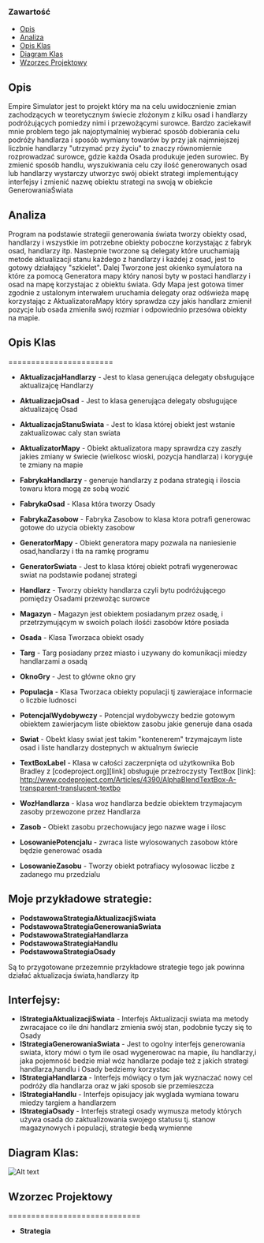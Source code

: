 ### Zawartość
* [Opis](#opis)
* [Analiza](#analiza)
* [Opis Klas](#opis-klas)
* [Diagram Klas](#diagram-klas)
* [Wzorzec Projektowy](#wzorzec-projektowy)

## Opis
Empire Simulator jest to projekt który ma na celu uwidocznienie zmian zachodzących w teoretycznym świecie złożonym z kilku osad i handlarzy podróżujących pomiedzy nimi i przewożącymi surowce. Bardzo zaciekawił mnie problem tego jak najoptymalniej wybierać sposób dobierania celu podróży handlarza i sposób wymiany towarów by przy jak najmniejszej liczbnie handlarzy "utrzymać przy życiu" to znaczy równomiernie rozprowadzać surowce, gdzie każda Osada produkuje jeden surowiec. By zmienić sposób handlu, wyszukiwania celu czy ilość generowanych osad lub handlarzy wystarczy utworzyc swój obiekt strategi implementujący interfejsy i zmienić nazwę obiektu strategi na swoją w obiekcie GenerowaniaŚwiata

## Analiza
Program na podstawie strategii generowania świata tworzy obiekty osad, handlarzy i wszystkie im potrzebne obiekty poboczne korzystając z fabryk osad, handlarzy itp. Nastepnie tworzone są delegaty które uruchamiają metode aktualizacji stanu każdego z handlarzy i każdej z osad, jest to gotowy działający "szkielet".  Dalej Tworzone jest okienko symulatora na które za pomocą Generatora mapy który nanosi byty w postaci handlarzy i osad na mapę korzystajac z obiektu świata. Gdy Mapa jest gotowa timer zgodnie z ustalonym interwałem uruchamia delegaty oraz odświeża mapę korzystając z AktualizatoraMapy który sprawdza czy jakis handlarz zmienił pozycje lub osada zmieniła swój rozmiar i odpowiednio przesówa obiekty na mapie.


## Opis Klas
=======================
* **AktualizacjaHandlarzy**  - Jest to klasa generująca delegaty obsługujące aktualizajcę Handlarzy
* **AktualizacjaOsad**  - Jest to klasa generująca delegaty obsługujące aktualizajcę Osad
* **AktualizacjaStanuSwiata**  - Jest to klasa której obiekt jest wstanie zaktualizowac caly stan swiata
* **AktualizatorMapy**  - Obiekt aktualizatora mapy sprawdza czy zaszły jakies zmiany w świecie (wielkosc wioski, pozycja handlarza) i koryguje te zmiany na mapie

* **FabrykaHandlarzy**  -  generuje handlarzy z podana strategią i iloscia towaru ktora mogą ze sobą wozić
* **FabrykaOsad**  -  Klasa która tworzy Osady
* **FabrykaZasobow**  - Fabryka Zasobow to klasa ktora potrafi generowac gotowe do uzycia obiekty zasobow

* **GeneratorMapy**  - Obiekt generatora mapy pozwala na naniesienie osad,handlarzy i tła na ramkę programu
* **GeneratorSwiata**  - Jest to klasa której obiekt potrafi wygenerowac swiat na podstawie podanej strategi
 
* **Handlarz**  -  Tworzy obiekty handlarza czyli bytu podróżującego pomiędzy Osadami przewożąc surowce
* **Magazyn**  - Magazyn jest obiektem posiadanym przez osadę, i przetrzymującym w swoich polach ilośći zasobów które posiada
* **Osada**  - Klasa Tworzaca obiekt osady
* **Targ**  - Targ posiadany przez miasto i uzywany do komunikacji miedzy handlarzami a osadą

* **OknoGry**  - Jest to główne okno gry

* **Populacja**  -	Klasa Tworzaca obiekty populacji tj zawierajace informacie o liczbie ludnosci
* **PotencjalWydobywczy**  - Potencjal wydobywczy bedzie gotowym obiektem zawierjacym liste obiektow zasobu jakie generuje dana osada
* **Swiat**  - Obekt klasy swiat jest takim "kontenerem" trzymajcaym liste osad i liste handlarzy dostepnych w aktualnym świecie 
 
* **TextBoxLabel**  - Klasa w całości zaczerpnięta od użytkownika Bob Bradley z [codeproject.org][link] obsługuje przeźroczysty TextBox 
[link]: http://www.codeproject.com/Articles/4390/AlphaBlendTextBox-A-transparent-translucent-textbo

* **WozHandlarza**  - klasa woz handlarza bedzie obiektem trzymajacym zasoby przewozone przez Handlarza
* **Zasob**  - Obiekt zasobu przechowujacy jego nazwe wage i ilosc
 
* **LosowaniePotencjalu**  - zwraca liste wylosowanych zasobow które będzie generować osada
* **LosowanieZasobu**  - Tworzy obiekt potrafiacy wylosowac liczbe z zadanego mu przedzialu



Moje przykładowe strategie: 
---------------------------
* **PodstawowaStrategiaAktualizacjiSwiata**
* **PodstawowaStrategiaGenerowaniaSwiata**
* **PodstawowaStrategiaHandlarza**
* **PodstawowaStrategiaHandlu**
* **PodstawowaStrategiaOsady**

Są to przygotowane przezemnie przykładowe strategie tego jak powinna działać aktualizacja świata,handlarzy itp
 
Interfejsy:
---------------------------
* **IStrategiaAktualizacjiSwiata**  - Interfejs Aktualizacji swiata ma metody zwracajace co ile dni handlarz zmienia swój stan, podobnie tyczy się to Osady
* **IStrategiaGenerowaniaSwiata**  -	Jest to ogolny interfejs generowania swiata, ktory mówi o tym ile osad wygenerowac na mapie, ilu handlarzy,i jaka pojemność bedzie miał wóz handlarze podaje też z jakich strategi handlarza,handlu i Osady bedziemy korzystac
* **IStrategiaHandlarza**  - Interfejs mówiący o tym jak wyznaczać nowy cel podróży dla handlarza oraz w jaki sposob sie przemieszcza
* **IStrategiaHandlu**  -  Interfejs opisujacy jak wyglada wymiana towaru miedzy targiem a handlarzem 
* **IStrategiaOsady**  - Interfejs strategi osady wymusza metody których używa osada do zaktualizowania swojego statusu tj. stanow magazynowych i populacji, strategie bedą wymienne
 
Diagram Klas:
-----------------------------
![Alt text](http://i60.tinypic.com/jidcty.jpg)

## Wzorzec Projektowy
=============================
* **Strategia**
